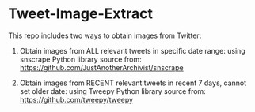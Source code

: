 # Tweet-Image-Extract
This repo includes two ways to obtain images from Twitter:
1. Obtain images from ALL relevant tweets in specific date range: using snscrape Python library
source from: https://github.com/JustAnotherArchivist/snscrape

2. Obtain images from RECENT relevant tweets in recent 7 days, cannot set older date: using Tweepy Python library
source from: https://github.com/tweepy/tweepy
